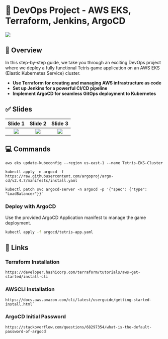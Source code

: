 # 🚀 DevOps Project - AWS EKS, Terraform, Jenkins, ArgoCD
![](slides/slide0.png)

## 🌟 Overview
In this step-by-step guide, we take you through an exciting DevOps project where we deploy a fully functional Tetris game application on an AWS EKS (Elastic Kubernetes Service) cluster.
- **Use Terraform for creating and managing AWS infrastructure as code**
- **Set up Jenkins for a powerful CI/CD pipeline**
- **Implement ArgoCD for seamless GitOps deployment to Kubernetes**


## ✅ Slides

Slide 1            | Slide 2         | Slide 3       
:------------------------:|:-----------------------:|:----------------------:
![](slides/slide1.png)  | ![](slides/slide2.png) | ![](slides/slide3.png)

## 💻 Commands

```
aws eks update-kubeconfig --region us-east-1 --name Tetris-EKS-Cluster
```

```
kubectl apply -n argocd -f https://raw.githubusercontent.com/argoproj/argo-cd/v2.4.7/manifests/install.yaml
```

```
kubectl patch svc argocd-server -n argocd -p '{"spec": {"type": "LoadBalancer"}}`
```


### Deploy with ArgoCD

Use the provided ArgoCD Application manifest to manage the game deployment.

```bash
kubectl apply -f argocd/tetris-app.yaml
```

## 🔗 Links

### Terraform Installation

```
https://developer.hashicorp.com/terraform/tutorials/aws-get-started/install-cli
```
### AWSCLI Installation

```
https://docs.aws.amazon.com/cli/latest/userguide/getting-started-install.html` 
```

### ArgoCD Initial Password

```
https://stackoverflow.com/questions/68297354/what-is-the-default-password-of-argocd
```

